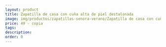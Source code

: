```yaml
---
layout: product
title: Zapatilla de casa con cuña alta de piel destalonada 
image: img/productos/zapatillas-senora-verano/Zapatilla de casa con cuña alta de piel destalonada =49 - copia.webp
price: 49 - copia
tags: 
description: 
order: 0
---
```

